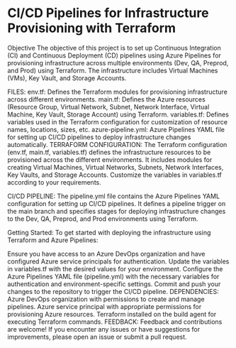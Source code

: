 **<h1>CI/CD Pipelines for Infrastructure Provisioning with Terraform</h1>**
Objective
The objective of this project is to set up Continuous Integration (CI) and Continuous Deployment (CD) pipelines using Azure Pipelines for provisioning infrastructure across multiple environments (Dev, QA, Preprod, and Prod) using Terraform. The infrastructure includes Virtual Machines (VMs), Key Vault, and Storage Accounts.

FILES:
env.tf: Defines the Terraform modules for provisioning infrastructure across different environments.
main.tf: Defines the Azure resources (Resource Group, Virtual Network, Subnet, Network Interface, Virtual Machine, Key Vault, Storage Account) using Terraform.
variables.tf: Defines variables used in the Terraform configuration for customization of resource names, locations, sizes, etc.
azure-pipeline.yml: Azure Pipelines YAML file for setting up CI/CD pipelines to deploy infrastructure changes automatically.
TERRAFORM CONFIGURATION:
The Terraform configuration (env.tf, main.tf, variables.tf) defines the infrastructure resources to be provisioned across the different environments. It includes modules for creating Virtual Machines, Virtual Networks, Subnets, Network Interfaces, Key Vaults, and Storage Accounts. Customize the variables in variables.tf according to your requirements.

CI/CD PIPELINE:
The pipeline.yml file contains the Azure Pipelines YAML configuration for setting up CI/CD pipelines. It defines a pipeline trigger on the main branch and specifies stages for deploying infrastructure changes to the Dev, QA, Preprod, and Prod environments using Terraform.

Getting Started:
To get started with deploying the infrastructure using Terraform and Azure Pipelines:

Ensure you have access to an Azure DevOps organization and have configured Azure service principals for authentication.
Update the variables in variables.tf with the desired values for your environment.
Configure the Azure Pipelines YAML file (pipeline.yml) with the necessary variables for authentication and environment-specific settings.
Commit and push your changes to the repository to trigger the CI/CD pipeline.
DEPENDENCIES:
Azure DevOps organization with permissions to create and manage pipelines.
Azure service principal with appropriate permissions for provisioning Azure resources.
Terraform installed on the build agent for executing Terraform commands.
FEEDBACK:
Feedback and contributions are welcome! If you encounter any issues or have suggestions for improvements, please open an issue or submit a pull request.

